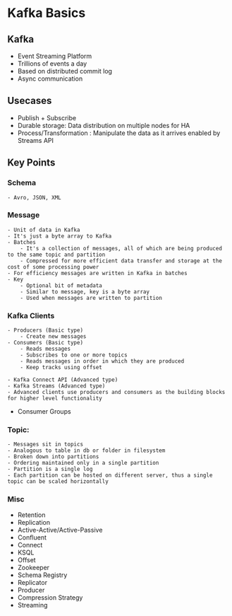 # Kafka Basics

## Kafka
 - Event Streaming Platform
 - Trillions of events a day
 - Based on distributed commit log
 - Async communication
 
## Usecases
 - Publish + Subscribe
 - Durable storage: Data distribution on multiple nodes for HA
 - Process/Transformation : Manipulate the data as it arrives enabled by Streams API

## Key Points
 
 ### Schema
 	- Avro, JSON, XML
 
 ### Message
 	- Unit of data in Kafka
 	- It's just a byte array to Kafka
 	- Batches
 		- It's a collection of messages, all of which are being produced to the same topic and partition
 		- Compressed for more efficient data transfer and storage at the cost of some processing power
 	- For efficiency messages are written in Kafka in batches
 	- Key
 		- Optional bit of metadata
 		- Similar to message, key is a byte array
 		- Used when messages are written to partition

 ### Kafka Clients
 	- Producers (Basic type)
 		- Create new messages
 	- Consumers (Basic type)
 	 	- Reads messages
 	 	- Subscribes to one or more topics
 	 	- Reads messages in order in which they are produced
 	 	- Keep tracks using offset
 	 	
 	- Kafka Connect API (Advanced type)
 	- Kafka Streams (Advanced type)
 	- Advanced clients use producers and consumers as the building blocks for higher level functionality

 - Consumer Groups
 
 ### Topic:
 	- Messages sit in topics
 	- Analogous to table in db or folder in filesystem
 	- Broken down into partitions
 	- Ordering maintained only in a single partition
 	- Partition is a single log
 	- Each partition can be hosted on different server, thus a single topic can be scaled horizontally

### Misc
 - Retention
 - Replication
 - Active-Active/Active-Passive
 - Confluent
 - Connect
 - KSQL
 - Offset
 - Zookeeper
 - Schema Registry
 - Replicator
 - Producer
 - Compression Strategy
 - Streaming
